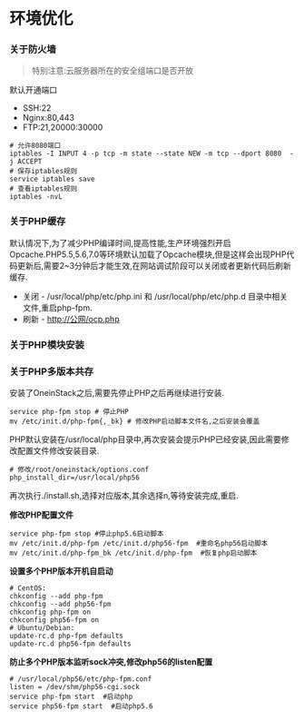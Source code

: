 # 环境优化

### **关于防火墙**

> 特别注意:云服务器所在的安全组端口是否开放

默认开通端口

* SSH:22
* Nginx:80,443
* FTP:21,20000:30000

```
# 允许8080端口
iptables -I INPUT 4 -p tcp -m state --state NEW -m tcp --dport 8080  -j ACCEPT
# 保存iptables规则
service iptables save
# 查看iptables规则
iptables -nvL
```

### 关于PHP缓存

默认情况下,为了减少PHP编译时间,提高性能,生产环境强烈开启Opcache.PHP5.5,5.6,7.0等环境默认加载了Opcache模块,但是这样会出现PHP代码更新后,需要2~3分钟后才能生效,在网站调试阶段可以关闭或者更新代码后刷新缓存.

* 关闭 - /usr/local/php/etc/php.ini  和 /usr/local/php/etc/php.d 目录中相关文件,重启php-fpm.
* 刷新 - [http://公网/ocp.php](http://公网/ocp.php)

### 关于PHP模块安装

### 关于PHP多版本共存

安装了OneinStack之后,需要先停止PHP之后再继续进行安装.

```
service php-fpm stop # 停止PHP
mv /etc/init.d/php-fpm{,_bk} # 修改PHP启动脚本文件名,之后安装会覆盖
```

PHP默认安装在/usr/local/php目录中,再次安装会提示PHP已经安装,因此需要修改配置文件修改安装目录.

```
# 修改/root/oneinstack/options.conf
php_install_dir=/usr/local/php56
```

再次执行./install.sh,选择对应版本,其余选择n,等待安装完成,重启.

**修改PHP配置文件**

```
service php-fpm stop #停止php5.6启动脚本
mv /etc/init.d/php-fpm /etc/init.d/php56-fpm  #重命名php56启动脚本
mv /etc/init.d/php-fpm_bk /etc/init.d/php-fpm  #恢复php启动脚本
```

**设置多个PHP版本开机自启动**

```
# CentOS:
chkconfig --add php-fpm
chkconfig --add php56-fpm
chkconfig php-fpm on
chkconfig php56-fpm on
# Ubuntu/Debian:
update-rc.d php-fpm defaults
update-rc.d php56-fpm defaults
```

**防止多个PHP版本监听sock冲突,修改php56的listen配置**

```
# /usr/local/php56/etc/php-fpm.conf
listen = /dev/shm/php56-cgi.sock
service php-fpm start  #启动php
service php56-fpm start  #启动php5.6
```



